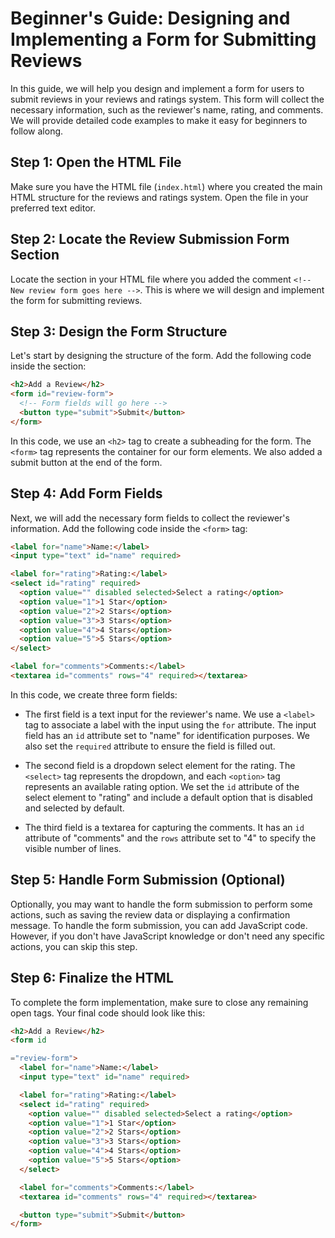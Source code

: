 # Beginner's Guide: Designing and Implementing a Form for Submitting Reviews

In this guide, we will help you design and implement a form for users to submit reviews in your reviews and ratings system. This form will collect the necessary information, such as the reviewer's name, rating, and comments. We will provide detailed code examples to make it easy for beginners to follow along.

## Step 1: Open the HTML File

Make sure you have the HTML file (`index.html`) where you created the main HTML structure for the reviews and ratings system. Open the file in your preferred text editor.

## Step 2: Locate the Review Submission Form Section

Locate the section in your HTML file where you added the comment `<!-- New review form goes here -->`. This is where we will design and implement the form for submitting reviews.

## Step 3: Design the Form Structure

Let's start by designing the structure of the form. Add the following code inside the section:

```html
<h2>Add a Review</h2>
<form id="review-form">
  <!-- Form fields will go here -->
  <button type="submit">Submit</button>
</form>
```

In this code, we use an `<h2>` tag to create a subheading for the form. The `<form>` tag represents the container for our form elements. We also added a submit button at the end of the form.

## Step 4: Add Form Fields

Next, we will add the necessary form fields to collect the reviewer's information. Add the following code inside the `<form>` tag:

```html
<label for="name">Name:</label>
<input type="text" id="name" required>

<label for="rating">Rating:</label>
<select id="rating" required>
  <option value="" disabled selected>Select a rating</option>
  <option value="1">1 Star</option>
  <option value="2">2 Stars</option>
  <option value="3">3 Stars</option>
  <option value="4">4 Stars</option>
  <option value="5">5 Stars</option>
</select>

<label for="comments">Comments:</label>
<textarea id="comments" rows="4" required></textarea>
```

In this code, we create three form fields:

- The first field is a text input for the reviewer's name. We use a `<label>` tag to associate a label with the input using the `for` attribute. The input field has an `id` attribute set to "name" for identification purposes. We also set the `required` attribute to ensure the field is filled out.

- The second field is a dropdown select element for the rating. The `<select>` tag represents the dropdown, and each `<option>` tag represents an available rating option. We set the `id` attribute of the select element to "rating" and include a default option that is disabled and selected by default.

- The third field is a textarea for capturing the comments. It has an `id` attribute of "comments" and the `rows` attribute set to "4" to specify the visible number of lines.

## Step 5: Handle Form Submission (Optional)

Optionally, you may want to handle the form submission to perform some actions, such as saving the review data or displaying a confirmation message. To handle the form submission, you can add JavaScript code. However, if you don't have JavaScript knowledge or don't need any specific actions, you can skip this step.

## Step 6: Finalize the HTML

To complete the form implementation, make sure to close any remaining open tags. Your final code should look like this:

```html
<h2>Add a Review</h2>
<form id

="review-form">
  <label for="name">Name:</label>
  <input type="text" id="name" required>

  <label for="rating">Rating:</label>
  <select id="rating" required>
    <option value="" disabled selected>Select a rating</option>
    <option value="1">1 Star</option>
    <option value="2">2 Stars</option>
    <option value="3">3 Stars</option>
    <option value="4">4 Stars</option>
    <option value="5">5 Stars</option>
  </select>

  <label for="comments">Comments:</label>
  <textarea id="comments" rows="4" required></textarea>

  <button type="submit">Submit</button>
</form>
```


